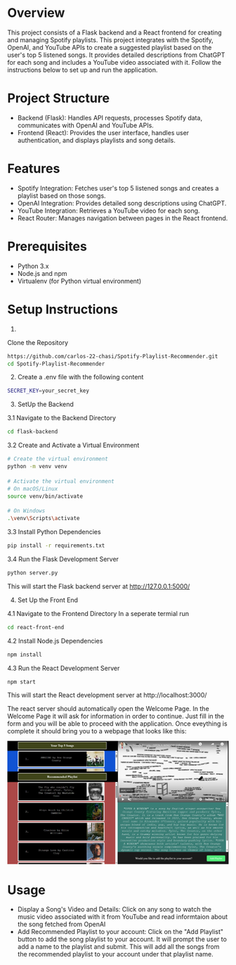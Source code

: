 # Overview
This project consists of a Flask backend and a React frontend for creating and managing Spotify playlists. This project integrates with the Spotify, OpenAI, and YouTube APIs to create a suggested playlist based on the user's top 5 listened songs. It provides detailed descriptions from ChatGPT for each song and includes a YouTube video associated with it. Follow the instructions below to set up and run the application.

# Project Structure 
- Backend (Flask): Handles API requests, processes Spotify data, communicates with OpenAI and YouTube APIs.
- Frontend (React): Provides the user interface, handles user authentication, and displays playlists and song details.

# Features
- Spotify Integration: Fetches user's top 5 listened songs and creates a playlist based on those songs.
- OpenAI Integration: Provides detailed song descriptions using ChatGPT.
- YouTube Integration: Retrieves a YouTube video for each song.
- React Router: Manages navigation between pages in the React frontend.

# Prerequisites
- Python 3.x
- Node.js and npm
- Virtualenv (for Python virtual environment)

# Setup Instructions
1. 
Clone the Repository
```bash
https://github.com/carlos-22-chasi/Spotify-Playlist-Recommender.git
cd Spotify-Playlist-Recommender
```

2. Create a .env file with the following content 
```bash
SECRET_KEY=your_secret_key
```
3. SetUp the Backend
   
3.1 Navigate to the Backend Directory
```bash 
cd flask-backend
```
3.2 Create and Activate a Virtual Environment
```bash 
# Create the virtual environment
python -m venv venv

# Activate the virtual environment
# On macOS/Linux
source venv/bin/activate

# On Windows
.\venv\Scripts\activate
```
3.3 Install Python Dependencies
```bash
pip install -r requirements.txt
```
3.4 Run the Flask Development Server
```bash
python server.py
```
This will start the Flask backend server at http://127.0.0.1:5000/

4. Set Up the Front End
   
4.1 Navigate to the Frontend Directory
In a seperate termial run 
```bash
cd react-front-end
```
4.2 Install Node.js Dependencies
```bash
npm install
```
4.3 Run the React Development Server
```bash
npm start
```
This will start the React development server at http://localhost:3000/ 

The react server should automatically open the Welcome Page. In the Welcome Page it will ask for information in order to continue. Just fill in the form and you will be able to proceed with the application. Once eveything is complete it should bring you to a webpage that looks like this: 

![Webpage Design](react-front-end/public/final.png)

# Usage

- Display a Song's Video and Details: Click on any song to watch the music video associated with it from YouTube and read informtaion about the song fetched from OpenAI
- Add Recommended Playlist to your account: Click on the "Add Playlist" button to add the song playlist to your account. It will prompt the user to add a name to the playlist and submit. This will add all the songs from the recommended playlist to your account under that playlist name. 